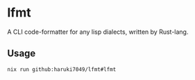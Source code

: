 # lfmt

A CLI code-formatter for any lisp dialects, written by Rust-lang.

## Usage

```bash
nix run github:haruki7049/lfmt#lfmt
```

